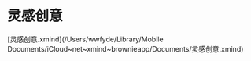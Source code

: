 # 灵感创意

[灵感创意.xmind](/Users/wwfyde/Library/Mobile Documents/iCloud~net~xmind~brownieapp/Documents/灵感创意.xmind)